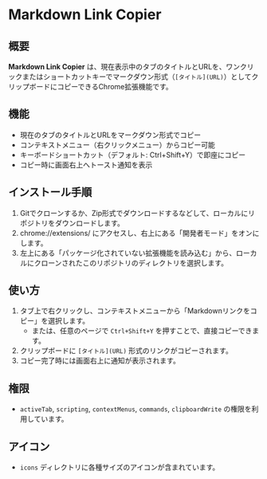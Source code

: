 # Markdown Link Copier

## 概要

**Markdown Link Copier** は、現在表示中のタブのタイトルとURLを、ワンクリックまたはショートカットキーでマークダウン形式（`[タイトル](URL)`）としてクリップボードにコピーできるChrome拡張機能です。

## 機能

- 現在のタブのタイトルとURLをマークダウン形式でコピー
- コンテキストメニュー（右クリックメニュー）からコピー可能
- キーボードショートカット（デフォルト: Ctrl+Shift+Y）で即座にコピー
- コピー時に画面右上へトースト通知を表示

## インストール手順

1. Gitでクローンするか、Zip形式でダウンロードするなどして、ローカルにリポジトリをダウンロードします。
2. chrome://extensions/ にアクセスし、右上にある「開発者モード」をオンにします。
3. 左上にある「パッケージ化されていない拡張機能を読み込む」から、ローカルにクローンされたこのリポジトリのディレクトリを選択します。

## 使い方
1. タブ上で右クリックし、コンテキストメニューから「Markdownリンクをコピー」を選択します。
   - または、任意のページで `Ctrl+Shift+Y` を押すことで、直接コピーできます。
2. クリップボードに `[タイトル](URL)` 形式のリンクがコピーされます。
3. コピー完了時には画面右上に通知が表示されます。

## 権限
- `activeTab`, `scripting`, `contextMenus`, `commands`, `clipboardWrite` の権限を利用しています。

## アイコン
- `icons` ディレクトリに各種サイズのアイコンが含まれています。
